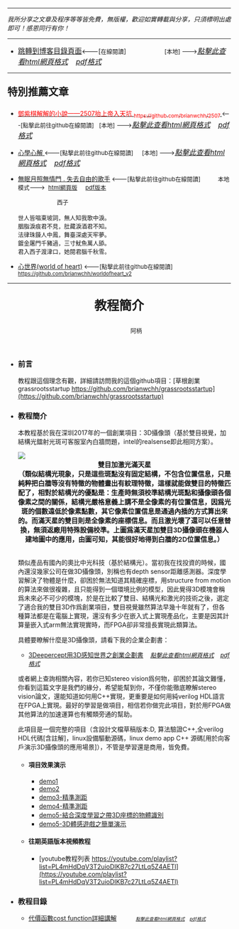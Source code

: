 ***
*我所分享之文章及程序等等皆免費，無版權，歡迎如實轉載與分享，只須標明出處即可！感恩同行有你！* 
****
- [<font size=3>跳轉到博客目錄頁面</font>](../../../tableOfContent.md)<---[<font size=2>在線閱讀</font>]&nbsp;&nbsp; &nbsp; &nbsp; &nbsp; &nbsp; &nbsp; &nbsp; &nbsp; &nbsp;&nbsp; &nbsp;  <font size=2> [本地] ---></font><font size=3>[*_點擊此查看html網頁格式_*](../../../tableOfContent.html)&nbsp; &nbsp; [*_pdf格式_*](../../../tableOfContent.md.pdf)</font>
****

### <p style="font-size: 23px; font-weight:900;">特別推薦文章</p>

- [<font color=red> 鄧紫棋解解的小說——2507抬上帝入天坑 <sub>https://github.com/brianwchh/2507 </sub></font>](https://github.com/brianwchh/worldofheart_v2/blob/main/md_and_html/%E9%84%A7%E7%B4%AB%E6%A3%8B%E8%A7%A3%E8%A7%A3%E7%9A%84%E5%B0%8F%E8%AA%AA%E2%80%94%E2%80%942507%E6%8A%AC%E4%B8%8A%E5%B8%9D%E5%85%A5%E5%A4%A9%E5%9D%91.md)<font size=2><---[點擊此前往github在線閱讀]</font>&nbsp;&nbsp; <font size=2> [本地] ---></font><font size=3>[*_點擊此查看html網頁格式_*](../../../md_and_html/鄧紫棋解解的小說——2507抬上帝入天坑.html)&nbsp; &nbsp; [*_pdf格式_*](../../../md_and_html/鄧紫棋解解的小說——2507抬上帝入天坑.md.pdf)</font> 

- [<font  > 心學心解 </font>](https://github.com/brianwchh/worldofheart_v2/blob/main/md_and_html/%E5%BF%83%E5%AD%B8%E6%96%B0%E8%A7%A3.md)<font size=2><---[點擊此前往github在線閱讀]</font>&nbsp;&nbsp; &nbsp;   <font size=2> [本地] ---></font><font size=3>[*_點擊此查看html網頁格式_*](../../../心學新解.html)&nbsp; &nbsp; [*_pdf格式_*](../../../心學新解.md.pdf)</font> 

- [<font  >無眠月照無情門 . 失去自由的歌手</font>](https://github.com/brianwchh/worldofheart_v2/blob/main/md_and_html/%E7%84%A1%E7%9C%A0%E6%9C%88%E7%85%A7%E7%84%A1%E6%83%85%E9%96%80.md)<font size=2> <---[點擊此前往github在線閱讀]</font> &nbsp;&nbsp;&nbsp;&nbsp;&nbsp;&nbsp;&nbsp;&nbsp; <font size=2>本地模式---> &nbsp;[html網頁版](../../../md_and_html/無眠月照無情門.html) &nbsp;&nbsp;&nbsp; [pdf版本](../../../md_and_html/無眠月照無情門.md.pdf) </font>

    <p><font size=2>&nbsp; &nbsp; &nbsp; &nbsp; &nbsp; &nbsp; &nbsp; &nbsp; &nbsp; &nbsp; &nbsp; &nbsp; 西子</br></br>世人皆唱東坡詞，無人知我歌中淚。</br>胭脂淚痕君不見，肚藏淚酒君不知。</br>法律珠鍊人中鳳，舞臺深處天牢夢。</br>鍍金屠門千豬過，三寸魷魚萬人舔。</br>君入西子渡津口，她閱君腦千秋雪。</font></p>
    
- [<font  >心世界(world of heart)</font>](https://github.com/brianwchh/worldofheart_v2)<font size=2> <---[點擊此前往github在線閱讀]</font> <sub> https://github.com/brianwchh/worldofheart_v2 </sub>

   

****




****<p align="center" style="font-size: 28px;">教程簡介</p>****

<p align="center" style="font-size: small;">&nbsp;&nbsp;&nbsp;&nbsp;&nbsp;&nbsp;&nbsp;&nbsp;&nbsp;&nbsp;&nbsp;&nbsp;&nbsp;&nbsp;&nbsp;&nbsp;&nbsp;&nbsp;&nbsp;&nbsp; 阿柄</p>


</br>

* ### 前言

    教程跟這個理念有觀，詳細請訪問我的這個github項目：[草根創業grassrootsstartup https://github.com/brianwchh/grassrootsstartup](https://github.com/brianwchh/grassrootsstartup)

* ### 教程簡介 

    本教程基於我在深圳2017年的一個創業項目：3D攝像頭（基於雙目視覺，加結構光鐳射光斑可客服室內白牆問題，intel的realsense即此相同方案）。
    
    <!-- image area, flex to make it center,it may not work for github, for html and pdf rendering only -->
    <div align="center" style="page-break-inside: avoid; margin-top:1px; margin-bottom:1px;"> <!-- pictureWrapper_div add this only to make the bendan github understand -->
    <div class="ImageWrapperFlex" >
    <div class="FlexSide"  ></div>
    <image class="FlexImage"   src='./images/20170515_231028.jpg'/>
    <div class="FlexSide" ></div>
    </div>
    <p align="center" style="margin:0px;font-size: 15px; font-weight:600;">  
    雙目加激光滿天星  </br>
    （類似結構光現象，只是這些斑點沒有固定結構，不包含位置信息，只是純粹把白牆等沒有特徵的物體畫出有紋理特徵，這樣就能做雙目的特徵匹配了，相對於結構光的優點是：生產時無須校準結構光斑點和攝像頭各個像素之間的關係，結構光嚴格意義上講不是全像素的有位置信息，因爲光斑的個數遠低於像素點數，其它像素位置信息是通過內插的方式算出來的。而滿天星的雙目則是全像素的座標信息。而且激光壞了還可以任意替換，無須返廠用特殊設備校準。上圖爲滿天星加雙目3D攝像頭在機器人建地圖中的應用，由圖可知，其能很好地得到白牆的2D位置信息。）  
    </p> 
    </div> <!-- end pictureWrapper_div -->  
    
    <br>

    類似產品有國內的奧比中光科技（基於結構光）。當初我在找投資的時候，國內還沒幾家公司在做3D攝像頭，別稱也有depth sensor距離感測器。深度學習解決了物體是什麼，卻困於無法知道其精確座標，用structure from motion的算法來做很複雜，且只能得到一個環境比例的模型，因此覺得3D模塊會稱爲未來必不可少的模塊，於是在比較了雙目、結構光和激光的技術之後，選定了適合我的雙目3D作爲創業項目，雙目視覺雖然算法早幾十年就有了，但各種算法都是在電腦上實現，還沒有多少在嵌入式上實現產品化，主要是因其計算量嵌入式arm無法實現實時，而FPGA卻非常擅長實現此類算法。
    
    具體要瞭解什麼是3D攝像頭，請看下我的企業企劃書： 

    - [3Deepercept用3D感知世界之創業企劃書](../../../md_and_html/技術教程/3D攝像頭/3Deepercept用3D感知世界之創業企劃書.md) &nbsp;&nbsp;   <font size=2> [*_點擊此查看html網頁格式_*](../../../md_and_html/技術教程/3D攝像頭/3Deepercept用3D感知世界之創業企劃書.html)&nbsp; &nbsp; [*_pdf格式_*](../../../md_and_html/技術教程/3D攝像頭/3Deepercept用3D感知世界之創業企劃書.md.pdf)</font>

    或者網上查詢相關內容，若你已知stereo vision爲何物，卻困於其論文難懂，你看到這篇文字是我們的緣分，希望能幫到你，不僅你能徹底瞭解stereo vision論文，還能知道如何用C++實現，更重要是如何用純verilog HDL語言在FPGA上實現。最好的學習是做項目，相信若你做完此項目，對於用FPGA做其他算法的加速運算也有觸類旁通的幫助。  

    此項目是一個完整的項目（含設計文檔草稿版本:D, 算法驗證C++,全verilog HDL代碼[含註解]，linux設備驅動源碼，linux demo app C++ 源碼[用於向客戶演示3D攝像頭的應用場景]），不管是學習還是商用，皆免費。

    - #### 項目效果演示 

        - [demo1](https://youtu.be/avOE0U4dMCY) 
        - [demo2](https://youtu.be/se1tIy5UWpE) 
        - [demo3-精準測距](https://www.youtube.com/watch?v=iO0MZLmZf58) 
        - [demo4-精準測距](https://youtu.be/lcXE6p9kHfU) 
        - [demo5-結合深度學習之帶3D座標的物體識別](https://youtu.be/BIUoqIPO0g8) 
        - [demo5-3D體感遊戲之簡單演示](https://youtu.be/GDIm3U6JQuk) 
        
    - #### 往期英語版本視頻教程 
        - [youtube教程列表 https://youtube.com/playlist?list=PL4mHdDqV3T2uioDIKB7c27LtLq5Z4AETl](https://youtube.com/playlist?list=PL4mHdDqV3T2uioDIKB7c27LtLq5Z4AETl) 

* ### 教程目錄 


    - [代價函數cost function詳細講解](../../../md_and_html/技術教程/3D攝像頭/代價函數cost_function詳細講解.md)&nbsp;&nbsp; &nbsp; &nbsp; &nbsp; &nbsp;  <font size=1>[*_點擊此查看html網頁格式_*](../../../md_and_html/技術教程/3D攝像頭/代價函數cost_function詳細講解.html)&nbsp; &nbsp; [*_pdf格式_*](../../../md_and_html/技術教程/3D攝像頭/代價函數cost_function詳細講解.md.pdf)</font>



</br>
</br>

<style>

.ImageWrapperFlex {
    display: flex; 
    flex-direction: row; 
    margin-top: 1px; 
    margin-bottom: 1px;

    width: 100% ;
}

.FlexSide {
    flex-basis: 0px ;
    flex:1;

}



/* large device screen 設置熒幕顯示圖片大小（電腦等大型屏幕）*/
@media only screen and (min-width: 600px) {

    .FlexImage {
        flex-basis: 900px ;
        flex:0;    
        height:auto; 
        max-width: 900px;
        min-width: 900px;
     
    }

}

 /* small device screen 設置熒幕顯示圖片大小（平板手機等屏幕）*/
@media only screen and (max-width: 600px) {
    
    .FlexImage {
        flex-basis: 600px ;
        flex:1;
        height:auto; 
     
    }

}

/* style for print !important 設置打印圖片大小*/
@media print {

    .FlexImage {
        flex-basis: 600px ;
        flex:0;    
        height:auto; 
        max-width: 600px;
        min-width: 600px;
     
    }
}

</style>


<!-- 共用的css -->
<!-- <head>
    <link rel="stylesheet" href="../common_css/common_style.css">
</head> -->
